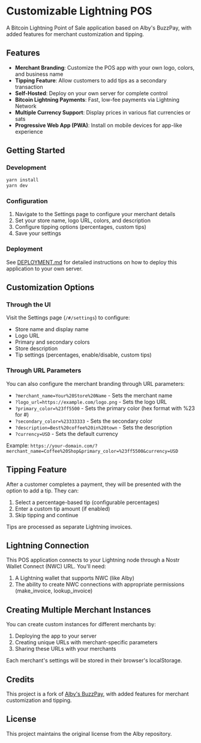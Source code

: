 # Customizable Lightning POS

A Bitcoin Lightning Point of Sale application based on Alby's BuzzPay, with added features for merchant customization and tipping.

## Features

- **Merchant Branding**: Customize the POS app with your own logo, colors, and business name
- **Tipping Feature**: Allow customers to add tips as a secondary transaction
- **Self-Hosted**: Deploy on your own server for complete control
- **Bitcoin Lightning Payments**: Fast, low-fee payments via Lightning Network
- **Multiple Currency Support**: Display prices in various fiat currencies or sats
- **Progressive Web App (PWA)**: Install on mobile devices for app-like experience

## Getting Started

### Development

```bash
yarn install
yarn dev
```

### Configuration

1. Navigate to the Settings page to configure your merchant details
2. Set your store name, logo URL, colors, and description
3. Configure tipping options (percentages, custom tips)
4. Save your settings

### Deployment

See [DEPLOYMENT.md](DEPLOYMENT.md) for detailed instructions on how to deploy this application to your own server.

## Customization Options

### Through the UI

Visit the Settings page (`/#/settings`) to configure:
- Store name and display name
- Logo URL
- Primary and secondary colors
- Store description
- Tip settings (percentages, enable/disable, custom tips)

### Through URL Parameters

You can also configure the merchant branding through URL parameters:
- `?merchant_name=Your%20Store%20Name` - Sets the merchant name
- `?logo_url=https://example.com/logo.png` - Sets the logo URL
- `?primary_color=%23ff5500` - Sets the primary color (hex format with %23 for #)
- `?secondary_color=%23333333` - Sets the secondary color
- `?description=Best%20coffee%20in%20town` - Sets the description
- `?currency=USD` - Sets the default currency

Example: `https://your-domain.com/?merchant_name=Coffee%20Shop&primary_color=%23ff5500&currency=USD`

## Tipping Feature

After a customer completes a payment, they will be presented with the option to add a tip. They can:
1. Select a percentage-based tip (configurable percentages)
2. Enter a custom tip amount (if enabled)
3. Skip tipping and continue

Tips are processed as separate Lightning invoices.

## Lightning Connection

This POS application connects to your Lightning node through a Nostr Wallet Connect (NWC) URL. You'll need:

1. A Lightning wallet that supports NWC (like Alby)
2. The ability to create NWC connections with appropriate permissions (make_invoice, lookup_invoice)

## Creating Multiple Merchant Instances

You can create custom instances for different merchants by:

1. Deploying the app to your server
2. Creating unique URLs with merchant-specific parameters
3. Sharing these URLs with your merchants

Each merchant's settings will be stored in their browser's localStorage.

## Credits

This project is a fork of [Alby's BuzzPay](https://github.com/getAlby/pos), with added features for merchant customization and tipping.

## License

This project maintains the original license from the Alby repository.